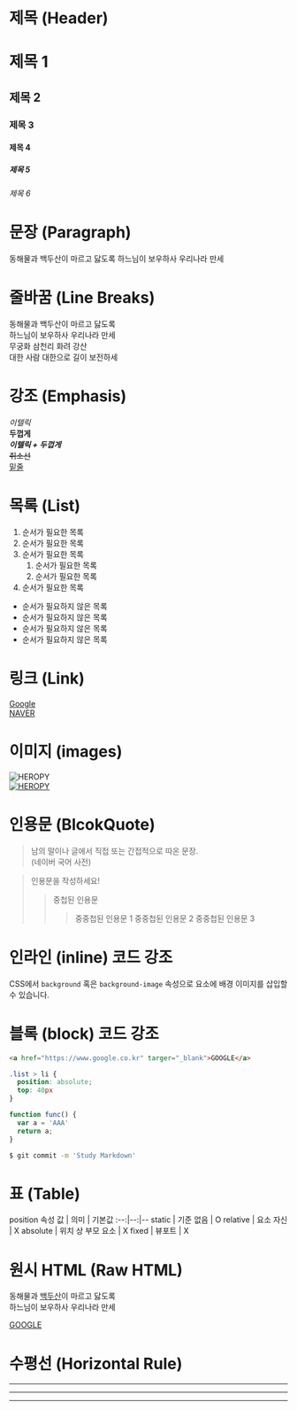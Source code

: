 # 제목 (Header)

# 제목 1
## 제목 2
### 제목 3
#### 제목 4
##### 제목 5
###### 제목 6

# 문장 (Paragraph)
동해물과 백두산이 마르고 닳도록
하느님이 보우하사 우리나라 만세

# 줄바꿈 (Line Breaks)
동해물과 백두산이 마르고 닳도록  
하느님이 보우하사 우리나라 만세  
무궁화 삼천리 화려 강산  
대한 사람 대한으로 길이 보전하세

# 강조 (Emphasis)
_이텔릭_  
**두껍게**  
**_이텔릭 + 두껍게_**  
~~취소선~~  
<u>밑줄</u>

# 목록 (List)
1. 순서가 필요한 목록
1. 순서가 필요한 목록
1. 순서가 필요한 목록 
    1. 순서가 필요한 목록
    1. 순서가 필요한 목록
1. 순서가 필요한 목록  

-  순서가 필요하지 않은 목록
-  순서가 필요하지 않은 목록
-  순서가 필요하지 않은 목록
-  순서가 필요하지 않은 목록

# 링크 (Link)
[Google](http://google.com)  
[NAVER](http://naver.com "NAVER로 이동!")

# 이미지 (images)
![HEROPY](https://heropy.blog/css/images/logo.png)  
[![HEROPY](https://heropy.blog/css/images/logo.png)](https://heropy.blog/)

# 인용문 (BlcokQuote)
> 남의 말이나 글에서 직접 또는 간접적으로 따온 문장.  
> (네이버 국어 사전)

> 인용문을 작성하세요!
>> 중첩된 인용문
>>> 중중첩된 인용문 1
>>> 중중첩된 인용문 2
>>> 중중첩된 인용문 3

# 인라인 (inline) 코드 강조
CSS에서 `background` 혹은 `background-image` 속성으로 요소에 배경 이미지를 삽입할 수 있습니다.

# 블록 (block) 코드 강조
``` html
<a href="https://www.google.co.kr" targer="_blank">GOOGLE</a>
```  

```css
.list > li {
  position: absolute;
  top: 40px
}
```  

``` javascript
function func() {
  var a = 'AAA'
  return a;
}
```  

```bash
$ git commit -m 'Study Markdown'
```

# 표 (Table)
position 속성
값 | 의미 | 기본값
:--:|--:|--
static | 기준 없음 | O
relative | 요소 자신 | X
absolute | 위치 상 부모 요소 | X
fixed | 뷰포트 | X

# 원시 HTML (Raw HTML)
동해물과 <span style="text-decoration: underline;">백두산</span>이 마르고 닳도록<br/>
하느님이 보우하사 우리나라 만세 

<a href="https://www.google.co.kr" targer="_blank">GOOGLE</a>  

# 수평선 (Horizontal Rule)
---  
***
___